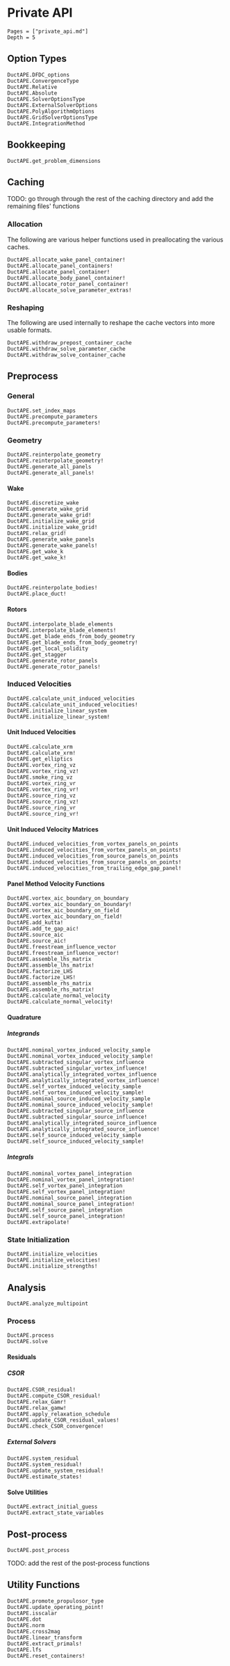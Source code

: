# Private API

```@contents
Pages = ["private_api.md"]
Depth = 5
```

## Option Types
```@docs
DuctAPE.DFDC_options
DuctAPE.ConvergenceType
DuctAPE.Relative
DuctAPE.Absolute
DuctAPE.SolverOptionsType
DuctAPE.ExternalSolverOptions
DuctAPE.PolyAlgorithmOptions
DuctAPE.GridSolverOptionsType
DuctAPE.IntegrationMethod
```

## Bookkeeping
```@docs
DuctAPE.get_problem_dimensions
```

## Caching
TODO: go through through the rest of the caching directory and add the remaining files' functions

### Allocation

The following are various helper functions used in preallocating the various caches.

```@docs
DuctAPE.allocate_wake_panel_container!
DuctAPE.allocate_panel_containers!
DuctAPE.allocate_panel_container!
DuctAPE.allocate_body_panel_container!
DuctAPE.allocate_rotor_panel_container!
DuctAPE.allocate_solve_parameter_extras!
```

### Reshaping

The following are used internally to reshape the cache vectors into more usable formats.

```@docs
DuctAPE.withdraw_prepost_container_cache
DuctAPE.withdraw_solve_parameter_cache
DuctAPE.withdraw_solve_container_cache
```

## Preprocess

### General

```@docs
DuctAPE.set_index_maps
DuctAPE.precompute_parameters
DuctAPE.precompute_parameters!
```

### Geometry
```@docs
DuctAPE.reinterpolate_geometry
DuctAPE.reinterpolate_geometry!
DuctAPE.generate_all_panels
DuctAPE.generate_all_panels!
```

#### Wake
```@docs
DuctAPE.discretize_wake
DuctAPE.generate_wake_grid
DuctAPE.generate_wake_grid!
DuctAPE.initialize_wake_grid
DuctAPE.initialize_wake_grid!
DuctAPE.relax_grid!
DuctAPE.generate_wake_panels
DuctAPE.generate_wake_panels!
DuctAPE.get_wake_k
DuctAPE.get_wake_k!
```

#### Bodies
```@docs
DuctAPE.reinterpolate_bodies!
DuctAPE.place_duct!
```

#### Rotors
```@docs
DuctAPE.interpolate_blade_elements
DuctAPE.interpolate_blade_elements!
DuctAPE.get_blade_ends_from_body_geometry
DuctAPE.get_blade_ends_from_body_geometry!
DuctAPE.get_local_solidity
DuctAPE.get_stagger
DuctAPE.generate_rotor_panels
DuctAPE.generate_rotor_panels!
```


### Induced Velocities
```@docs
DuctAPE.calculate_unit_induced_velocities
DuctAPE.calculate_unit_induced_velocities!
DuctAPE.initialize_linear_system
DuctAPE.initialize_linear_system!
```

#### Unit Induced Velocities
```@docs
DuctAPE.calculate_xrm
DuctAPE.calculate_xrm!
DuctAPE.get_elliptics
DuctAPE.vortex_ring_vz
DuctAPE.vortex_ring_vz!
DuctAPE.smoke_ring_vz
DuctAPE.vortex_ring_vr
DuctAPE.vortex_ring_vr!
DuctAPE.source_ring_vz
DuctAPE.source_ring_vz!
DuctAPE.source_ring_vr
DuctAPE.source_ring_vr!
```

#### Unit Induced Velocity Matrices
```@docs
DuctAPE.induced_velocities_from_vortex_panels_on_points
DuctAPE.induced_velocities_from_vortex_panels_on_points!
DuctAPE.induced_velocities_from_source_panels_on_points
DuctAPE.induced_velocities_from_source_panels_on_points!
DuctAPE.induced_velocities_from_trailing_edge_gap_panel!
```

#### Panel Method Velocity Functions
```@docs
DuctAPE.vortex_aic_boundary_on_boundary
DuctAPE.vortex_aic_boundary_on_boundary!
DuctAPE.vortex_aic_boundary_on_field
DuctAPE.vortex_aic_boundary_on_field!
DuctAPE.add_kutta!
DuctAPE.add_te_gap_aic!
DuctAPE.source_aic
DuctAPE.source_aic!
DuctAPE.freestream_influence_vector
DuctAPE.freestream_influence_vector!
DuctAPE.assemble_lhs_matrix
DuctAPE.assemble_lhs_matrix!
DuctAPE.factorize_LHS
DuctAPE.factorize_LHS!
DuctAPE.assemble_rhs_matrix
DuctAPE.assemble_rhs_matrix!
DuctAPE.calculate_normal_velocity
DuctAPE.calculate_normal_velocity!
```

#### Quadrature

##### Integrands
```@docs
DuctAPE.nominal_vortex_induced_velocity_sample
DuctAPE.nominal_vortex_induced_velocity_sample!
DuctAPE.subtracted_singular_vortex_influence
DuctAPE.subtracted_singular_vortex_influence!
DuctAPE.analytically_integrated_vortex_influence
DuctAPE.analytically_integrated_vortex_influence!
DuctAPE.self_vortex_induced_velocity_sample
DuctAPE.self_vortex_induced_velocity_sample!
DuctAPE.nominal_source_induced_velocity_sample
DuctAPE.nominal_source_induced_velocity_sample!
DuctAPE.subtracted_singular_source_influence
DuctAPE.subtracted_singular_source_influence!
DuctAPE.analytically_integrated_source_influence
DuctAPE.analytically_integrated_source_influence!
DuctAPE.self_source_induced_velocity_sample
DuctAPE.self_source_induced_velocity_sample!
```

##### Integrals
```@docs
DuctAPE.nominal_vortex_panel_integration
DuctAPE.nominal_vortex_panel_integration!
DuctAPE.self_vortex_panel_integration
DuctAPE.self_vortex_panel_integration!
DuctAPE.nominal_source_panel_integration
DuctAPE.nominal_source_panel_integration!
DuctAPE.self_source_panel_integration
DuctAPE.self_source_panel_integration!
DuctAPE.extrapolate!
```



### State Initialization
```@docs
DuctAPE.initialize_velocities
DuctAPE.initialize_velocities!
DuctAPE.initialize_strengths!
```

## Analysis
```@docs
DuctAPE.analyze_multipoint
```

### Process
```@docs
DuctAPE.process
DuctAPE.solve
```

#### Residuals

##### CSOR
```@docs
DuctAPE.CSOR_residual!
DuctAPE.compute_CSOR_residual!
DuctAPE.relax_Gamr!
DuctAPE.relax_gamw!
DuctAPE.apply_relaxation_schedule
DuctAPE.update_CSOR_residual_values!
DuctAPE.check_CSOR_convergence!
```

##### External Solvers
```@docs
DuctAPE.system_residual
DuctAPE.system_residual!
DuctAPE.update_system_residual!
DuctAPE.estimate_states!
```

#### Solve Utilities
```@docs
DuctAPE.extract_initial_guess
DuctAPE.extract_state_variables
```

## Post-process
```@docs
DuctAPE.post_process
```
TODO: add the rest of the post-process functions

## Utility Functions
```@docs
DuctAPE.promote_propulosor_type
DuctAPE.update_operating_point!
DuctAPE.isscalar
DuctAPE.dot
DuctAPE.norm
DuctAPE.cross2mag
DuctAPE.linear_transform
DuctAPE.extract_primals!
DuctAPE.lfs
DuctAPE.reset_containers!
```
